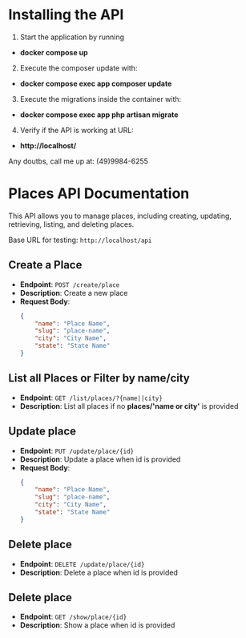 # Installing the API

1. Start the application by running
 - **docker compose up**

2. Execute the composer update with:
 - **docker compose exec app composer update**

3. Execute the migrations inside the container with:
 - **docker compose exec app php artisan migrate**

4. Verify if the API is working at URL:
 - **http://localhost/**

Any doutbs, call me up at: (49)9984-6255

# Places API Documentation

This API allows you to manage places, including creating, updating, retrieving, listing, and deleting places.

Base URL for testing: `http://localhost/api`


## Create a Place

- **Endpoint**: `POST /create/place`
- **Description**: Create a new place
- **Request Body**:
  ```json
  {
      "name": "Place Name",
      "slug": "place-name",
      "city": "City Name",
      "state": "State Name"
  }

## List all Places or Filter by name/city

- **Endpoint**: `GET /list/places/?{name||city}`
- **Description**: List all places if no **places/'name or city'** is provided

## Update place

- **Endpoint**: `PUT /update/place/{id}`
- **Description**: Update a place when id is provided
- **Request Body**:
  ```json
  {
      "name": "Place Name",
      "slug": "place-name",
      "city": "City Name",
      "state": "State Name"
  }

## Delete place

- **Endpoint**: `DELETE /update/place/{id}`
- **Description**: Delete a place when id is provided

## Delete place

- **Endpoint**: `GET /show/place/{id}`
- **Description**: Show a place when id is provided